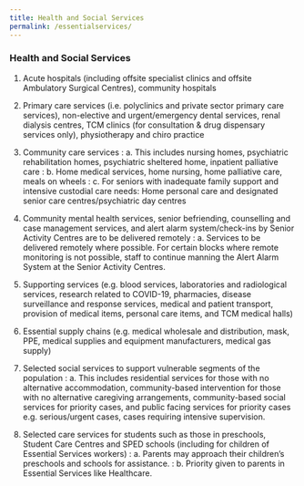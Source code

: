 ```yaml
---
title: Health and Social Services
permalink: /essentialservices/
---
```


### **Health and Social Services**

1. Acute hospitals (including offsite specialist clinics and offsite Ambulatory Surgical Centres), community hospitals
2. Primary care services (i.e. polyclinics and private sector primary care services), non-elective and urgent/emergency dental services, renal dialysis centres, TCM clinics (for consultation & drug dispensary services only), physiotherapy and chiro practice



1. Community care services 
: a. This includes nursing homes, psychiatric rehabilitation homes, psychiatric sheltered home, inpatient palliative care
: b. Home medical services, home nursing, home palliative care, meals on wheels
: c. For seniors with inadequate family support and intensive custodial care needs: Home personal care and designated senior care centres/psychiatric day centres



1. Community mental health services, senior befriending, counselling and case management services, and alert alarm system/check-ins by Senior Activity Centres are to be delivered remotely
: a. Services to be delivered remotely where possible. For certain blocks where remote monitoring is not possible, staff to continue manning the Alert Alarm System at the Senior Activity Centres.



1. Supporting services (e.g. blood services, laboratories and radiological services, research related to COVID-19, pharmacies, disease surveillance and response services, medical and patient transport, provision of medical items, personal care items, and TCM medical halls)
2. Essential supply chains (e.g. medical wholesale and distribution, mask, PPE, medical supplies and equipment manufacturers, medical gas supply)



1. Selected social services to support vulnerable segments of the population
: a. This includes residential services for those with no alternative accommodation, community-based intervention for those with no alternative caregiving arrangements, community-based social services for priority cases, and public facing services for priority cases e.g. serious/urgent cases, cases requiring intensive supervision.



1. Selected care services for students such as those in preschools, Student Care Centres and SPED schools (including for children of Essential Services workers)
: a. Parents may approach their children’s preschools and schools for assistance.
: b. Priority given to parents in Essential Services like Healthcare.